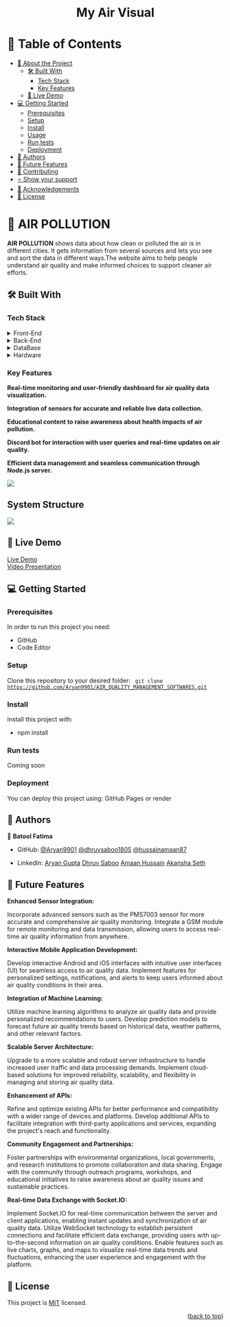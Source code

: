 <a name="readme-top"></a>

<div align="center">

  <h1><b>My Air Visual</b></h1>

</div>

<!-- TABLE OF CONTENTS -->

# 📗 Table of Contents

- [📖 About the Project](#about-project)
  - [🛠 Built With](#built-with)
    - [Tech Stack](#tech-stack)
    - [Key Features](#key-features)
  - [🚀 Live Demo](#live-demo)
- [💻 Getting Started](#getting-started)
  - [Prerequisites](#prerequisites)
  - [Setup](#setup)
  - [Install](#install)
  - [Usage](#usage)
  - [Run tests](#run-tests)
  - [Deployment](#deployment)
- [👥 Authors](#authors)
- [🔭 Future Features](#future-features)
- [🤝 Contributing](#contributing)
- [⭐️ Show your support](#support)
- [🙏 Acknowledgements](#acknowledgements)
- [📝 License](#license)

<!-- PROJECT DESCRIPTION -->

# 📖 AIR POLLUTION <a name="about-project"></a>


**AIR POLLUTION** shows data about how clean or polluted the air is in different cities. It gets information from several sources and lets you see and sort the data in different ways.The website aims to help people understand air quality and make informed choices to support cleaner air efforts.

## 🛠 Built With <a name="built-with"></a>

### Tech Stack <a name="tech-stack"></a>

<details>
  <summary>Front-End</summary>
  <ul>
    <li><a href="https://reactjs.org/">React-js</a></li>
    <li><a href="https://sass-lang.com/documentation/">Sass: Syntactically Awesome Style Sheets</a></li>
    <li><a href="https://www.chartjs.org/">Chart js</a></li>
    <li><a href="https://axios-http.com/docs/api_intro">Axios</a></li>
  </ul>
</details>
<details>
  <summary>Back-End</summary>
  <ul>
    <li><a href="https://nodejs.org/docs/latest/api/">Node-js</a></li>
    <li><a href="https://cron-job.org/en/">Cron Job</a></li>
    <li><a href="https://expressjs.com/">Express-Js</a></li>
  </ul>
</details>
<details>
  <summary>DataBase</summary>
  <ul>
    <li><a href="https://www.mongodb.com/">Mongo-DB</a></li>
  </ul>
</details>
<details>
  <summary>Hardware</summary>
  <ul>
    <li><a href="https://www.arduino.cc/">Arduino-Uno</a></li>
    <li><a href="https://blynk.io/">Blynk-Software</a></li>
  </ul>
</details>  


<!-- Features -->

### Key Features <a name="key-features"></a>

**Real-time monitoring and user-friendly dashboard for air quality data visualization.**

**Integration of sensors for accurate and reliable live data collection.**

**Educational content to raise awareness about health impacts of air pollution.**

**Discord bot for interaction with user queries and real-time updates on air quality.**

**Efficient data management and seamless communication through Node.js server.**


<!--Circuit Diagram--!>
<img src = "https://github.com/Aryan9901/AIR_QUALITY_MANAGEMENT_SOFTWARES/blob/main/images/circuit_diagram.png" ></img>

<h2>System Structure</h2>
<img src = "https://github.com/dhruvsaboo1805/AIR_QUALITY_MANAGEMENT_SOFTWARES/blob/3f3c27bfa14ee1626350d86908bab17d5e6f1aac/images/System%20Structure.png"></img>
<!-- LIVE DEMO -->

## 🚀 Live Demo <a name="live-demo"></a>

[Live Demo]() 
<br>
[Video Presentation]()

<!-- - [Live Demo Link](https://google.com) -->


<!-- GETTING STARTED -->


## 💻 Getting Started <a name="getting-started"></a>



### Prerequisites

In order to run this project you need:

* GitHub
* Code Editor

### Setup

Clone this repository to your desired folder:
<code>
  git clone https://github.com/Aryan9901/AIR_QUALITY_MANAGEMENT_SOFTWARES.git
</code>


### Install

Install this project with:

* npm install


### Run tests

Coming soon

### Deployment <a name="deployment"></a>

You can deploy this project using: GitHub Pages or render


<!-- AUTHORS -->

## 👥 Authors <a name="authors"></a>

👤 **Batool Fatima**

- GitHub: [@Aryan9901](https://github.com/Aryan9901)
           [@dhruvsaboo1805](https://github.com/dhruvsaboo1805)
            [@hussainamaan87](https://github.com/hussainamaan87)
  
- LinkedIn: [Aryan Gupta](https://www.linkedin.com/in/agaryan)
            [Dhruv Saboo](https://www.linkedin.com/in/dhruvsaboo1805)
            [Amaan Hussain](https://www.linkedin.com/in/hussainamaan87)
            [Akansha Seth](https://www.linkedin.com/in/akanksha314)



<!-- FUTURE FEATURES -->

## 🔭 Future Features <a name="future-features"></a>

**Enhanced Sensor Integration:**

Incorporate advanced sensors such as the PMS7003 sensor for more accurate and comprehensive air quality monitoring.
Integrate a GSM module for remote monitoring and data transmission, allowing users to access real-time air quality information from anywhere.

**Interactive Mobile Application Development:**

Develop interactive Android and iOS interfaces with intuitive user interfaces (UI) for seamless access to air quality data.
Implement features for personalized settings, notifications, and alerts to keep users informed about air quality conditions in their area.

**Integration of Machine Learning:**

Utilize machine learning algorithms to analyze air quality data and provide personalized recommendations to users.
Develop prediction models to forecast future air quality trends based on historical data, weather patterns, and other relevant factors.

**Scalable Server Architecture:**

Upgrade to a more scalable and robust server infrastructure to handle increased user traffic and data processing demands.
Implement cloud-based solutions for improved reliability, scalability, and flexibility in managing and storing air quality data.

**Enhancement of APIs:**

Refine and optimize existing APIs for better performance and compatibility with a wider range of devices and platforms.
Develop additional APIs to facilitate integration with third-party applications and services, expanding the project's reach and functionality.

**Community Engagement and Partnerships:**

Foster partnerships with environmental organizations, local governments, and research institutions to promote collaboration and data sharing.
Engage with the community through outreach programs, workshops, and educational initiatives to raise awareness about air quality issues and sustainable practices.

**Real-time Data Exchange with Socket.IO:**

Implement Socket.IO for real-time communication between the server and client applications, enabling instant updates and synchronization of air quality data.
Utilize WebSocket technology to establish persistent connections and facilitate efficient data exchange, providing users with up-to-the-second information on air quality conditions.
Enable features such as live charts, graphs, and maps to visualize real-time data trends and fluctuations, enhancing the user experience and engagement with the platform.


## 📝 License <a name="license"></a>

This project is [MIT](./LICENSE) licensed.


<p align="right">(<a href="#readme-top">back to top</a>)</p>
